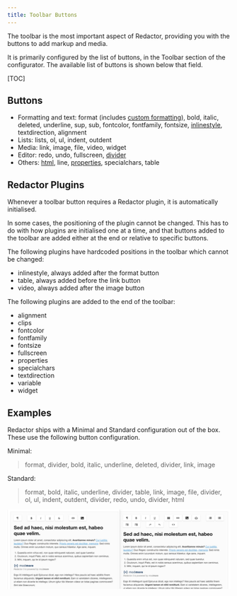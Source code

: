 ```yaml
---
title: Toolbar Buttons
---
```


The toolbar is the most important aspect of Redactor, providing you with the buttons to add markup and media. 

It is primarily configured by the list of buttons, in the Toolbar section of the configurator. The available list of buttons is shown below that field.

[TOC]

## Buttons

- Formatting and text: format (includes [custom formatting](Custom_Formatting)), bold, italic, deleted, underline, sup, sub, fontcolor, fontfamily, fontsize, [inlinestyle](Inline_Styles), textdirection, alignment 
- Lists: lists, ol, ul, indent, outdent 
- Media: link, image, file, video, widget 
- Editor: redo, undo, fullscreen, [divider](Dividers)
- Others: [html](Source), line, [properties](Properties), specialchars, table

## Redactor Plugins

Whenever a toolbar button requires a Redactor plugin, it is automatically initialised. 

In some cases, the positioning of the plugin cannot be changed. This has to do with how plugins are initialised one at a time, and that buttons added to the toolbar are added either at the end or relative to specific buttons.

The following plugins have hardcoded positions in the toolbar which cannot be changed:

- inlinestyle, always added after the format button
- table, always added before the link button
- video, always added after the image button

The following plugins are added to the end of the toolbar:

- alignment
- clips
- fontcolor
- fontfamily
- fontsize
- fullscreen
- properties
- specialchars
- textdirection
- variable
- widget

## Examples

Redactor ships with a Minimal and Standard configuration out of the box. These use the following button configuration.

Minimal: 

> format, divider, bold, italic, underline, deleted, divider, link, image

Standard: 

> format, bold, italic, underline, divider, table, link, image, file, divider, ol, ul, indent, outdent, divider, redo, undo, divider, html

![Minimal vs Standard configuration example](../images/min-vs-standard.png)